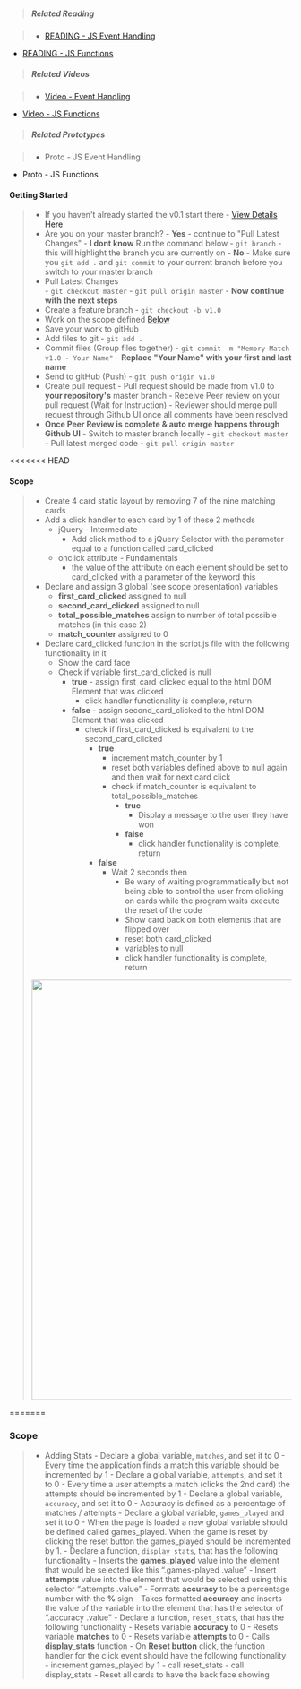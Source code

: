 

> ##### Related Reading

> - <a href="https://docs.google.com/presentation/d/1FhpJTYGzq6vlHaRcTbOGirVJH6GQSYbaav77uzUOgw4/pub?start=false&loop=false&delayms=3000">READING - JS Event Handling</a>
- <a href="https://docs.google.com/presentation/d/17hxhHxdsEFo42iClxdLfHeMJRnxSu7Y9lt7Tv_J9fIc/pub?start=false&loop=false&delayms=3000">READING - JS Functions</a>

> ##### Related Videos
 
> - <a href="https://www.youtube.com/watch?v=cXeHN5uydmY&feature=youtu.be" target="_blank">Video - Event Handling</a>
- <a href="https://www.youtube.com/watch?v=OzbKGDrjGW0&feature=youtu.be">Video - JS Functions</a>

> ##### Related Prototypes

> - Proto - JS Event Handling
- Proto - JS Functions

#### Getting Started

> - If you haven't already started the v0.1 start there - <a href="https://github.com/Learning-Fuze/memory_match/tree/v0.1#getting-started">View Details Here</a>
> - Are you on your master branch?
    - **Yes** - continue to "Pull Latest Changes"
    - **I dont know** Run the command below
        - `git branch` - this will highlight the branch you are currently on
    - **No** - Make sure you `git add .` and `git commit` to your current branch before you switch to your master branch
> - Pull Latest Changes    
        - `git checkout master`
        - `git pull origin master` - **Now continue with the next steps**
> - Create a feature branch
    - `git checkout -b v1.0`
> - Work on the scope defined <a href="https://github.com/Learning-Fuze/memory_match/tree/v1.0#scope">Below</a>
> - Save your work to gitHub
> - Add files to git
    - `git add .`
> - Commit files (Group files together)
    - `git commit -m "Memory Match v1.0 - Your Name"`
    - **Replace "Your Name" with your first and last name**
> - Send to gitHub (Push)
    - `git push origin v1.0`
> - Create pull request
    - Pull request should be made from v1.0 to **your repository's** master branch
    - Receive Peer review on your pull request (Wait for Instruction)
        - Reviewer should merge pull request through Github UI once all comments have been resolved
> - **Once Peer Review is complete & auto merge happens through Github UI**
    - Switch to master branch locally
        - `git checkout master`
    - Pull latest merged code
        - `git pull origin master`

<<<<<<< HEAD
#### Scope

> - Create 4 card static layout by removing 7 of the nine matching cards
> - Add a click handler to each card by 1 of these 2 methods
>   - jQuery - Intermediate
>       - Add click method to a jQuery Selector with the parameter equal to a function called card_clicked
>   - onclick attribute - Fundamentals
>       - the value of the attribute on each element should be set to card_clicked with a parameter of the keyword this
> - Declare and assign 3 global (see scope presentation) variables
>   - **first_card_clicked** assigned to null
>   - **second_card_clicked** assigned to null
>   - **total_possible_matches** assign to number of total possible matches (in this case 2)
>   - **match_counter** assigned to 0
> - Declare card_clicked function in the script.js file with the following functionality in it
>   - Show the card face
>   - Check if variable first_card_clicked is null
>       - **true** - assign first_card_clicked equal to the html DOM Element that was clicked
>           - click handler functionality is complete, return
>       - **false** - assign second_card_clicked to the html DOM Element that was clicked
>           - check if first_card_clicked is equivalent to the second_card_clicked
>               - **true**
>                   - increment match_counter by 1
>                   - reset both variables defined above to null again and then wait for next card click
>                   - check if match_counter is equivalent to total_possible_matches
>                       - **true**
>                           - Display a message to the user they have won
>                       - **false**
>                           - click handler functionality is complete, return
>               - **false**
>                   - Wait 2 seconds then
>                       - Be wary of waiting programmatically but not being able to control the user from clicking on cards while the program waits execute the reset of the code
>                       - Show card back on both elements that are flipped over
>                       - reset both card_clicked
>                       - variables to null
>                       - click handler functionality is complete, return
> <img src="https://docs.google.com/drawings/d/1JT0nsiTg3HXG2L3QFPnfAmPoQDWUCRNKDvl2qr1r9xo/pub?w=960&h=720" width="750"/>

=======
### Scope

>- Adding Stats
    - Declare a global variable, `matches`, and set it to 0
        - Every time the application finds a match this variable should be incremented by 1
    - Declare a global variable, `attempts`, and set it to 0
        - Every time a user attempts a match (clicks the 2nd card) the attempts should be incremented by 1
    - Declare a global variable, `accuracy`, and set it to 0
        - Accuracy is defined as a percentage of matches / attempts
    - Declare a global variable, `games_played` and set it to 0
        - When the page is loaded a new global variable should be defined called games_played. When the game is reset by clicking the reset button the games_played should be incremented by 1.
    - Declare a function, `display_stats`, that has the following functionality
        - Inserts the **games_played** value into the element that would be selected like this “.games-played .value”
        - Insert **attempts** value into the element that would be selected using this selector “.attempts .value”
        - Formats **accuracy** to be a percentage number with the **%** sign
        - Takes formatted **accuracy** and inserts the value of the variable into the element that has the selector of “.accuracy .value”
    - Declare a function, `reset_stats`, that has the following functionality
        - Resets variable **accuracy** to 0
        - Resets variable **matches** to 0
        - Resets variable **attempts** to 0
        - Calls **display_stats** function
    - On **Reset button** click, the function handler for the click event should have the following functionality
        - increment games_played by 1
        - call reset_stats
        - call display_stats
        - Reset all cards to have the back face showing

